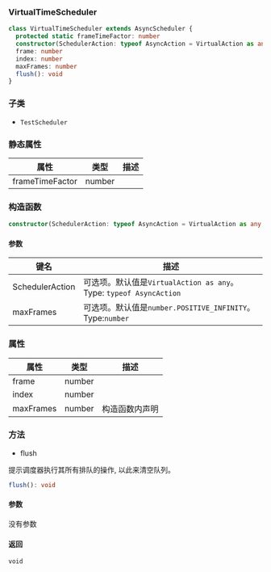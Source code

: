 ### VirtualTimeScheduler <icon badge type='class'/>
```ts
class VirtualTimeScheduler extends AsyncScheduler {
  protected static frameTimeFactor: number
  constructor(SchedulerAction: typeof AsyncAction = VirtualAction as any, maxFrames: number = Number.POSITIVE_INFINITY)
  frame: number
  index: number
  maxFrames: number
  flush(): void
}
```
### 子类
* `TestScheduler`
### 静态属性
| 属性 | 类型 | 描述 |
| --- | --- | --- |
| frameTimeFactor | number | |
### 构造函数
```ts
constructor(SchedulerAction: typeof AsyncAction = VirtualAction as any, maxFrames: number = Number.POSITIVE_INFINITY)
```
#### 参数
| 键名 | 描述 |
| --- | --- |
| SchedulerAction | 可选项。默认值是`VirtualAction as any`。Type: `typeof AsyncAction` | 
| maxFrames | 可选项。默认值是`number.POSITIVE_INFINITY`。Type:`number` |

### 属性
| 属性 | 类型 | 描述 |
| --- | --- | --- |
| frame | number | |
| index | number | |
| maxFrames | number | 构造函数内声明 |
### 方法
* flush

提示调度器执行其所有排队的操作, 以此来清空队列。
```ts
flush(): void
```
#### 参数
没有参数
#### 返回
`void`